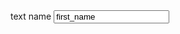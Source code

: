 <!DOCTYPE html>
<html lang="en">
<head>
  <title>this is home page</title>
</head>
<body>
<div>
    text name
   <input type="text" place holder="enter_your_name" value="first_name">
</div>


